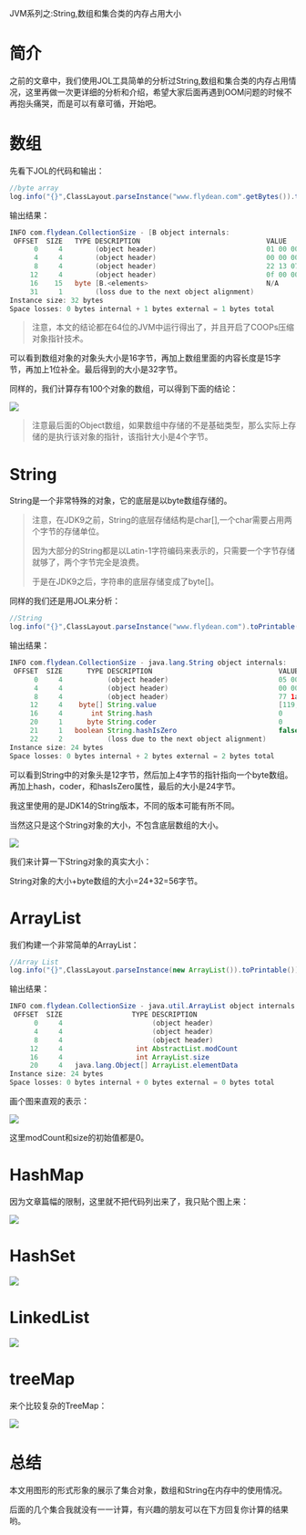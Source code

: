 JVM系列之:String,数组和集合类的内存占用大小

# 简介

之前的文章中，我们使用JOL工具简单的分析过String,数组和集合类的内存占用情况，这里再做一次更详细的分析和介绍，希望大家后面再遇到OOM问题的时候不再抱头痛哭，而是可以有章可循，开始吧。

# 数组

先看下JOL的代码和输出：

~~~java
//byte array
log.info("{}",ClassLayout.parseInstance("www.flydean.com".getBytes()).toPrintable());
~~~

输出结果：

~~~java
INFO com.flydean.CollectionSize - [B object internals:
 OFFSET  SIZE   TYPE DESCRIPTION                               VALUE
      0     4        (object header)                           01 00 00 00 (00000001 00000000 00000000 00000000) (1)
      4     4        (object header)                           00 00 00 00 (00000000 00000000 00000000 00000000) (0)
      8     4        (object header)                           22 13 07 00 (00100010 00010011 00000111 00000000) (463650)
     12     4        (object header)                           0f 00 00 00 (00001111 00000000 00000000 00000000) (15)
     16    15   byte [B.<elements>                             N/A
     31     1        (loss due to the next object alignment)
Instance size: 32 bytes
Space losses: 0 bytes internal + 1 bytes external = 1 bytes total
~~~

> 注意，本文的结论都在64位的JVM中运行得出了，并且开启了COOPs压缩对象指针技术。

可以看到数组对象的对象头大小是16字节，再加上数组里面的内容长度是15字节，再加上1位补全。最后得到的大小是32字节。

同样的，我们计算存有100个对象的数组，可以得到下面的结论：

![](https://img-blog.csdnimg.cn/20200618160037868.png?x-oss-process=image/watermark,type_ZmFuZ3poZW5naGVpdGk,shadow_0,text_aHR0cDovL3d3dy5mbHlkZWFuLmNvbQ==,size_35,color_8F8F8F,t_70)

> 注意最后面的Object数组，如果数组中存储的不是基础类型，那么实际上存储的是执行该对象的指针，该指针大小是4个字节。

# String

String是一个非常特殊的对象，它的底层是以byte数组存储的。

> 注意，在JDK9之前，String的底层存储结构是char[],一个char需要占用两个字节的存储单位。
> 
> 因为大部分的String都是以Latin-1字符编码来表示的，只需要一个字节存储就够了，两个字节完全是浪费。
> 
> 于是在JDK9之后，字符串的底层存储变成了byte[]。

同样的我们还是用JOL来分析：

~~~java
//String
log.info("{}",ClassLayout.parseInstance("www.flydean.com").toPrintable());
~~~

输出结果：

~~~java
INFO com.flydean.CollectionSize - java.lang.String object internals:
 OFFSET  SIZE      TYPE DESCRIPTION                               VALUE
      0     4           (object header)                           05 00 00 00 (00000101 00000000 00000000 00000000) (5)
      4     4           (object header)                           00 00 00 00 (00000000 00000000 00000000 00000000) (0)
      8     4           (object header)                           77 1a 06 00 (01110111 00011010 00000110 00000000) (399991)
     12     4    byte[] String.value                              [119, 119, 119, 46, 102, 108, 121, 100, 101, 97, 110, 46, 99, 111, 109]
     16     4       int String.hash                               0
     20     1      byte String.coder                              0
     21     1   boolean String.hashIsZero                         false
     22     2           (loss due to the next object alignment)
Instance size: 24 bytes
Space losses: 0 bytes internal + 2 bytes external = 2 bytes total
~~~

可以看到String中的对象头是12字节，然后加上4字节的指针指向一个byte数组。再加上hash，coder，和hasIsZero属性，最后的大小是24字节。

我这里使用的是JDK14的String版本，不同的版本可能有所不同。

当然这只是这个String对象的大小，不包含底层数组的大小。

![](https://img-blog.csdnimg.cn/20200618161614743.png?x-oss-process=image/watermark,type_ZmFuZ3poZW5naGVpdGk,shadow_0,text_aHR0cDovL3d3dy5mbHlkZWFuLmNvbQ==,size_35,color_8F8F8F,t_70)

我们来计算一下String对象的真实大小：

String对象的大小+byte数组的大小=24+32=56字节。

# ArrayList

我们构建一个非常简单的ArrayList：

~~~java
//Array List
log.info("{}",ClassLayout.parseInstance(new ArrayList()).toPrintable());
~~~

输出结果：

~~~java
INFO com.flydean.CollectionSize - java.util.ArrayList object internals:
 OFFSET  SIZE                 TYPE DESCRIPTION                               VALUE
      0     4                      (object header)                           05 00 00 00 (00000101 00000000 00000000 00000000) (5)
      4     4                      (object header)                           00 00 00 00 (00000000 00000000 00000000 00000000) (0)
      8     4                      (object header)                           87 81 05 00 (10000111 10000001 00000101 00000000) (360839)
     12     4                  int AbstractList.modCount                     0
     16     4                  int ArrayList.size                            0
     20     4   java.lang.Object[] ArrayList.elementData                     []
Instance size: 24 bytes
Space losses: 0 bytes internal + 0 bytes external = 0 bytes total
~~~

画个图来直观的表示：

![](https://img-blog.csdnimg.cn/20200618164434365.png?x-oss-process=image/watermark,type_ZmFuZ3poZW5naGVpdGk,shadow_0,text_aHR0cDovL3d3dy5mbHlkZWFuLmNvbQ==,size_35,color_8F8F8F,t_70)

这里modCount和size的初始值都是0。

# HashMap

因为文章篇幅的限制，这里就不把代码列出来了，我只贴个图上来：

![](https://img-blog.csdnimg.cn/20200618164939825.png?x-oss-process=image/watermark,type_ZmFuZ3poZW5naGVpdGk,shadow_0,text_aHR0cDovL3d3dy5mbHlkZWFuLmNvbQ==,size_35,color_8F8F8F,t_70)

# HashSet

![](https://img-blog.csdnimg.cn/20200618165613655.png?x-oss-process=image/watermark,type_ZmFuZ3poZW5naGVpdGk,shadow_0,text_aHR0cDovL3d3dy5mbHlkZWFuLmNvbQ==,size_35,color_8F8F8F,t_70)

# LinkedList

![](https://img-blog.csdnimg.cn/20200618165903442.png?x-oss-process=image/watermark,type_ZmFuZ3poZW5naGVpdGk,shadow_0,text_aHR0cDovL3d3dy5mbHlkZWFuLmNvbQ==,size_35,color_8F8F8F,t_70)

# treeMap

来个比较复杂的TreeMap：

![](https://img-blog.csdnimg.cn/20200618170359983.png?x-oss-process=image/watermark,type_ZmFuZ3poZW5naGVpdGk,shadow_0,text_aHR0cDovL3d3dy5mbHlkZWFuLmNvbQ==,size_35,color_8F8F8F,t_70)

# 总结

本文用图形的形式形象的展示了集合对象，数组和String在内存中的使用情况。

后面的几个集合我就没有一一计算，有兴趣的朋友可以在下方回复你计算的结果哟。



















